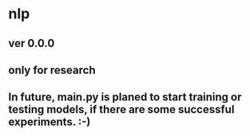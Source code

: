# nlp
## ver 0.0.0
## only for research
## In future, main.py is planed to start training or testing models, if there are some successful experiments. :-)
